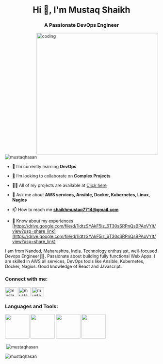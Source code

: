 <h1 align="center">Hi 👋, I'm Mustaq Shaikh</h1>
<h3 align="center">A Passionate DevOps Engineer</h3>

<img align="right" alt="coding" width="400" src="https://user-images.githubusercontent.com/55389276/140866485-8fb1c876-9a8f-4d6a-98dc-08c4981eaf70.gif" />

<p align="left"> <img src="https://komarev.com/ghpvc/?username=mustaqhasan&label=Profile%20views&color=0e75b6&style=flat" alt="mustaqhasan" /> </p>

- 🌱 I’m currently learning **DevOps**

- 👯 I’m looking to collaborate on **Complex Projects**

- 👨‍💻 All of my projects are available at [Click here](https://mustaqhasan.github.io/)

- 💬 Ask me about **AWS services, Ansible, Docker, Kubernetes, Linux, Nagios**

- 📫 How to reach me **shaikhmustaq7714@gmail.com**

- 📄 Know about my experiences [https://drive.google.com/file/d/1IdtzSYAkF5iz_6T30sSRPnQsBPAoVYlt/view?usp=share_link](https://drive.google.com/file/d/1IdtzSYAkF5iz_6T30sSRPnQsBPAoVYlt/view?usp=share_link)
<p>I am from Nanded, Maharashtra, India. Technology enthusiast, well-focused Devops Engineer👨‍💻. Passionate about building fully functional Web Apps. I am skilled in AWS all services, DevOps tools like Ansible, Kubernetes, Docker, Nagios. Good knowledge of React and Javascript.</p>

<h3 align="left">Connect with me:</h3>
<p align="left">
<a href="https://linkedin.com/in/mustaq shaikh" target="blank"><img align="center" src="https://cdn-icons-png.flaticon.com/128/3536/3536505.png" alt="mustaq shaikh" height="30" width="40" /></a>
<a href="https://fb.com/mustaqhasan shaikh" target="blank"><img align="center" src="https://cdn-icons-png.flaticon.com/128/733/733547.png" alt="mustaqhasan shaikh" height="30" width="40" /></a>
<a href="https://mustaqhasan.github.io" target="blank"><img align="center" src="https://cdn-icons-png.flaticon.com/128/351/351456.png" alt="mustaqhasan shaikh" height="30" width="40" /></a>
</p>

<h3 align="left">Languages and Tools:</h3>
<p align="left">
<img width="80px" src="https://cdn-icons-png.flaticon.com/128/5968/5968292.png"></img>
<img width="80px" src="https://cdn-icons-png.flaticon.com/128/753/753244.png"></img>
<img width="80px" src="https://cdn-icons-png.flaticon.com/128/2111/2111288.png"></img>
<img width="80px" src="https://www.google.com/imgres?q=docker%20container%20icon%20png&imgurl=https%3A%2F%2Fcdn-icons-png.flaticon.com%2F512%2F919%2F919853.png&imgrefurl=https%3A%2F%2Fwww.flaticon.com%2Ffree-icon%2Fdocker_919853&docid=VLLmNGSeoCF3OM&tbnid=jyGsmaEch5wEOM&vet=12ahUKEwiWtbT55YqPAxV1dfUHHYcPK_AQM3oECBcQAA..i&w=512&h=512&hcb=2&ved=2ahUKEwiWtbT55YqPAxV1dfUHHYcPK_AQM3oECBcQAA"></img>

</p>


<p>&nbsp;<img align="center" src="https://github-readme-stats.vercel.app/api?username=mustaqhasan&show_icons=true&locale=en" alt="mustaqhasan" /></p>

<p><img align="center" src="https://github-readme-streak-stats.herokuapp.com/?user=mustaqhasan&" alt="mustaqhasan" /></p>
